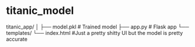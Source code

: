 # titanic_model

titanic_app/
│
├── model.pkl              # Trained model 
├── app.py                 # Flask app 
└── templates/
    └── index.html  #Just a pretty shitty UI but the model is pretty accurate

